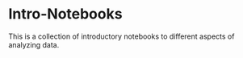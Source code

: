 # Intro-Notebooks

This is a collection of introductory notebooks to different aspects of analyzing data.
